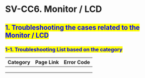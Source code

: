 # SV-CC6. Monitor / LCD

## <mark style="color:blue;">1. Troubleshooting the cases related to the Monitor / LCD</mark>

### &#x20;   <mark style="color:blue;">1-1. Troubleshooting List based on the category</mark>

| Category | Page Link | Error Code |
| -------- | --------- | ---------- |
|          |           |            |
|          |           |            |
|          |           |            |
